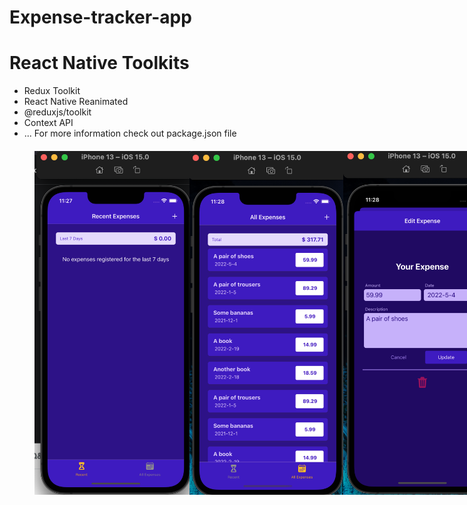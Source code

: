 # Expense-tracker-app


# React Native Toolkits
- Redux Toolkit
- React Native Reanimated
- @reduxjs/toolkit
- Context API
- ... For more information check out package.json file

<div style="display:flex; margin: 20px; margin-left: 40px; padding-left: ;">
<img src="./screenshot1.png" width="250" height="550">
<img src="./screenshot2.png" width="250" height="550">
<img src="./screenshot3.png" width="250" height="550">
<img src="./screenshot4.png" width="250" height="550">
<img src="./screenshot5.png" width="250" height="550">
</div>